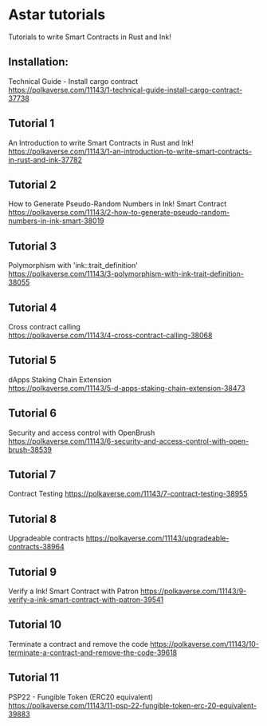 # Astar tutorials

Tutorials to write Smart Contracts in Rust and Ink!

## Installation:
Technical Guide - Install cargo contract  
https://polkaverse.com/11143/1-technical-guide-install-cargo-contract-37738

## Tutorial 1
An Introduction to write Smart Contracts in Rust and Ink!  
https://polkaverse.com/11143/1-an-introduction-to-write-smart-contracts-in-rust-and-ink-37782

## Tutorial 2
How to Generate Pseudo-Random Numbers in Ink! Smart Contract  
https://polkaverse.com/11143/2-how-to-generate-pseudo-random-numbers-in-ink-smart-38019

## Tutorial 3
Polymorphism with 'ink::trait_definition'  
https://polkaverse.com/11143/3-polymorphism-with-ink-trait-definition-38055

## Tutorial 4
Cross contract calling  
https://polkaverse.com/11143/4-cross-contract-calling-38068

## Tutorial 5
dApps Staking Chain Extension  
https://polkaverse.com/11143/5-d-apps-staking-chain-extension-38473

## Tutorial 6
Security and access control with OpenBrush  
https://polkaverse.com/11143/6-security-and-access-control-with-open-brush-38539

## Tutorial 7
Contract Testing
https://polkaverse.com/11143/7-contract-testing-38955

## Tutorial 8
Upgradeable contracts
https://polkaverse.com/11143/upgradeable-contracts-38964

## Tutorial 9
Verify a Ink! Smart Contract with Patron
https://polkaverse.com/11143/9-verify-a-ink-smart-contract-with-patron-39541

## Tutorial 10
Terminate a contract and remove the code
https://polkaverse.com/11143/10-terminate-a-contract-and-remove-the-code-39618

## Tutorial 11
PSP22 - Fungible Token (ERC20 equivalent)
https://polkaverse.com/11143/11-psp-22-fungible-token-erc-20-equivalent-39883

